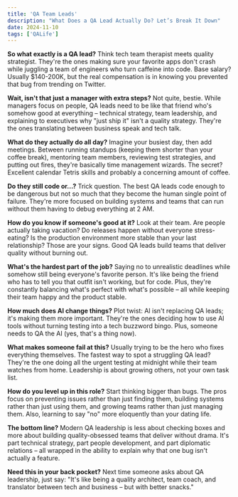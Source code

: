 ```yaml
---
title: 'QA Team Leads'
description: "What Does a QA Lead Actually Do? Let’s Break It Down"
date: 2024-11-10
tags: ['QALife']
---
```


**So what exactly is a QA lead?**
Think tech team therapist meets quality strategist. They're the ones making sure your favorite apps don't crash while juggling a team of engineers who turn caffeine into code. Base salary? Usually $140-200K, but the real compensation is in knowing you prevented that bug from trending on Twitter.

**Wait, isn't that just a manager with extra steps?**
Not quite, bestie. While managers focus on people, QA leads need to be like that friend who's somehow good at everything – technical strategy, team leadership, and explaining to executives why "just ship it" isn't a quality strategy. They're the ones translating between business speak and tech talk.

**What do they actually do all day?**
Imagine your busiest day, then add meetings. Between running standups (keeping them shorter than your coffee break), mentoring team members, reviewing test strategies, and putting out fires, they're basically time management wizards. The secret? Excellent calendar Tetris skills and probably a concerning amount of coffee.

**Do they still code or...?**
Trick question. The best QA leads code enough to be dangerous but not so much that they become the human single point of failure. They're more focused on building systems and teams that can run without them having to debug everything at 2 AM.

**How do you know if someone's good at it?**
Look at their team. Are people actually taking vacation? Do releases happen without everyone stress-eating? Is the production environment more stable than your last relationship? Those are your signs. Good QA leads build teams that deliver quality without burning out.

**What's the hardest part of the job?**
Saying no to unrealistic deadlines while somehow still being everyone's favorite person. It's like being the friend who has to tell you that outfit isn't working, but for code. Plus, they're constantly balancing what's perfect with what's possible – all while keeping their team happy and the product stable.

**How much does AI change things?**
Plot twist: AI isn't replacing QA leads; it's making them more important. They're the ones deciding how to use AI tools without turning testing into a tech buzzword bingo. Plus, someone needs to QA the AI (yes, that's a thing now).

**What makes someone fail at this?**
Usually trying to be the hero who fixes everything themselves. The fastest way to spot a struggling QA lead? They're the one doing all the urgent testing at midnight while their team watches from home. Leadership is about growing others, not your own task list.

**How do you level up in this role?**
Start thinking bigger than bugs. The pros focus on preventing issues rather than just finding them, building systems rather than just using them, and growing teams rather than just managing them. Also, learning to say "no" more eloquently than your dating life.

**The bottom line?**
Modern QA leadership is less about checking boxes and more about building quality-obsessed teams that deliver without drama. It's part technical strategy, part people development, and part diplomatic relations – all wrapped in the ability to explain why that one bug isn't actually a feature.

**Need this in your back pocket?**
Next time someone asks about QA leadership, just say: "It's like being a quality architect, team coach, and translator between tech and business – but with better snacks."